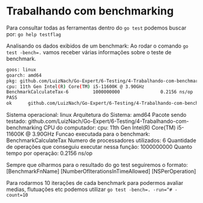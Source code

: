 # Trabalhando com benchmarking

Para consultar todas as ferramentas dentro do `go test` podemos buscar por: `go help testflag`  
  
Analisando os dados exibidos de um benchmark: Ao rodar o comando `go test -bench=.` vamos receber várias informações sobre o teste de benchmark.

```sh
goos: linux
goarch: amd64
pkg: github.com/LuizNach/Go-Expert/6-Testing/4-Trabalhando-com-benchmarking
cpu: 11th Gen Intel(R) Core(TM) i5-11600K @ 3.90GHz
BenchmarkCalculateTax-6         1000000000               0.2156 ns/op
PASS
ok      github.com/LuizNach/Go-Expert/6-Testing/4-Trabalhando-com-benchmarking  0.247s
```

Sistema operacional: linux
Arquitetura do Sistema: amd64
Pacote sendo testado: github.com/LuizNach/Go-Expert/6-Testing/4-Trabalhando-com-benchmarking
CPU do computador: cpu: 11th Gen Intel(R) Core(TM) i5-11600K @ 3.90GHz
Funcao executada para o benchmark: BenchmarkCalculateTax
Numero de processadores utilizados: 6
Quantidade de operações que conseguiu executar nessa função: 1000000000
Quanto tempo por operação: 0.2156 ns/op
  
Sempre que olharmos para o resultado do go test seguiremos o formato: [BenchmarkFnName] [NumberOfIterationsInTimeAllowed] [NSPerOperation]  
  
Para rodarmos 10 iterações de cada benchmark para podermos avaliar medias, flutuações etc podemos utilizar `go test -bench=. -run=^# -count=10`